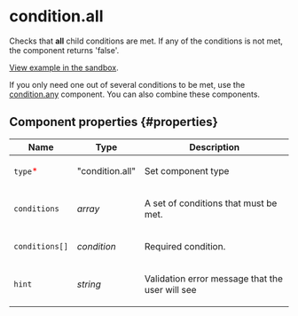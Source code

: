 # condition.all

Checks that **all** child conditions are met. If any of the conditions is not met, the component returns 'false'.

[View example in the sandbox](https://clck.ru/asRyC).

If you only need one out of several conditions to be met, use the [condition.any](condition.any.md) component. You can also combine these components.

## Component properties {#properties}

| Name                                     | Type            | Description                                            |
| ---------------------------------------- | --------------- | ------------------------------------------------------ |
| `type`<span style="color: red">\*</span> | "condition.all" | <p>Set component type</p>                              |
| `conditions`                             | _array_         | <p>A set of conditions that must be met.</p>           |
| `conditions[]`                           | _condition_     | <p>Required condition.</p>                             |
| `hint`                                   | _string_        | <p>Validation error message that the user will see</p> |
